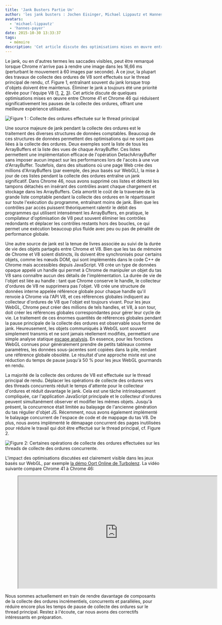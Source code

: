 ```yaml
---
title: 'Jank Busters Partie Un'
author: 'les jank busters : Jochen Eisinger, Michael Lippautz et Hannes Payer'
avatars:
  - 'michael-lippautz'
  - 'hannes-payer'
date: 2015-10-30 13:33:37
tags:
  - mémoire
description: 'Cet article discute des optimisations mises en œuvre entre Chrome 41 et Chrome 46 qui réduisent significativement les pauses de la collecte des ordures, améliorant ainsi l'expérience utilisateur.'
---
```

Le jank, ou en d'autres termes les saccades visibles, peut être remarqué lorsque Chrome n'arrive pas à rendre une image dans les 16,66 ms (perturbant le mouvement à 60 images par seconde). À ce jour, la plupart des travaux de collecte des ordures de V8 sont effectués sur le thread principal de rendu, cf. Figure 1, entraînant souvent du jank lorsque trop d'objets doivent être maintenus. Éliminer le jank a toujours été une priorité élevée pour l'équipe V8 ([1](https://blog.chromium.org/2011/11/game-changer-for-interactive.html), [2](https://www.youtube.com/watch?v=3vPOlGRH6zk), [3](/blog/free-garbage-collection)). Cet article discute de quelques optimisations mises en œuvre entre Chrome 41 et Chrome 46 qui réduisent significativement les pauses de la collecte des ordures, offrant une meilleure expérience utilisateur.

<!--truncate-->
![Figure 1 : Collecte des ordures effectuée sur le thread principal](/_img/jank-busters/gc-main-thread.png)

Une source majeure de jank pendant la collecte des ordures est le traitement des diverses structures de données comptables. Beaucoup de ces structures de données permettent des optimisations qui ne sont pas liées à la collecte des ordures. Deux exemples sont la liste de tous les ArrayBuffers et la liste des vues de chaque ArrayBuffer. Ces listes permettent une implémentation efficace de l'opération DetachArrayBuffer sans imposer aucun impact sur les performances lors de l'accès à une vue d'ArrayBuffer. Toutefois, dans des situations où une page Web crée des millions d'ArrayBuffers (par exemple, des jeux basés sur WebGL), la mise à jour de ces listes pendant la collecte des ordures entraîne un jank significatif. Dans Chrome 46, nous avons supprimé ces listes et détecté les tampons détachés en insérant des contrôles avant chaque chargement et stockage dans les ArrayBuffers. Cela amortit le coût de la traversée de la grande liste comptable pendant la collecte des ordures en le répartissant sur toute l'exécution du programme, entraînant moins de jank. Bien que les contrôles par accès puissent théoriquement ralentir le débit des programmes qui utilisent intensément les ArrayBuffers, en pratique, le compilateur d'optimisation de V8 peut souvent éliminer les contrôles redondants et déplacer les contrôles restants hors des boucles, ce qui permet une exécution beaucoup plus fluide avec peu ou pas de pénalité de performance globale.

Une autre source de jank est la tenue de livres associée au suivi de la durée de vie des objets partagés entre Chrome et V8. Bien que les tas de mémoire de Chrome et V8 soient distincts, ils doivent être synchronisés pour certains objets, comme les nœuds DOM, qui sont implémentés dans le code C++ de Chrome mais accessibles depuis JavaScript. V8 crée un type de données opaque appelé un handle qui permet à Chrome de manipuler un objet du tas V8 sans connaître aucun des détails de l'implémentation. La durée de vie de l'objet est liée au handle : tant que Chrome conserve le handle, le collecteur d'ordures de V8 ne supprimera pas l'objet. V8 crée une structure de données interne appelée référence globale pour chaque handle qu'il renvoie à Chrome via l'API V8, et ces références globales indiquent au collecteur d'ordures de V8 que l'objet est toujours vivant. Pour les jeux WebGL, Chrome peut créer des millions de tels handles, et V8, à son tour, doit créer les références globales correspondantes pour gérer leur cycle de vie. Le traitement de ces énormes quantités de références globales pendant la pause principale de la collecte des ordures est observable sous forme de jank. Heureusement, les objets communiqués à WebGL sont souvent simplement transmis et ne sont jamais réellement modifiés, permettant une simple analyse statique [escape analysis](https://en.wikipedia.org/wiki/Escape_analysis). En essence, pour les fonctions WebGL connues pour généralement prendre de petits tableaux comme paramètres, les données sous-jacentes sont copiées dans la pile, rendant une référence globale obsolète. Le résultat d'une approche mixte est une réduction du temps de pause jusqu'à 50 % pour les jeux WebGL gourmands en rendu.

La majorité de la collecte des ordures de V8 est effectuée sur le thread principal de rendu. Déplacer les opérations de collecte des ordures vers des threads concurrents réduit le temps d'attente pour le collecteur d'ordures et réduit davantage le jank. Cela est une tâche intrinsèquement compliquée, car l'application JavaScript principale et le collecteur d'ordures peuvent simultanément observer et modifier les mêmes objets. Jusqu'à présent, la concurrence était limitée au balayage de l'ancienne génération du tas régulier d'objet JS. Récemment, nous avons également implémenté le balayage concurrent de l'espace de code et de mappage du tas V8. De plus, nous avons implémenté le démapage concurrent des pages inutilisées pour réduire le travail qui doit être effectué sur le thread principal, cf. Figure 2.

![Figure 2: Certaines opérations de collecte des ordures effectuées sur les threads de collecte des ordures concurrente.](/_img/jank-busters/gc-concurrent-threads.png)

L'impact des optimisations discutées est clairement visible dans les jeux basés sur WebGL, par exemple [la démo Oort Online de Turbolenz](http://oortonline.gl/). La vidéo suivante compare Chrome 41 à Chrome 46:

<figure>
  <div class="video video-16:9">
    <iframe src="https://www.youtube.com/embed/PgrCJpbTs9I" width="640" height="360" loading="lazy"></iframe>
  </div>
</figure>

Nous sommes actuellement en train de rendre davantage de composants de la collecte des ordures incrémentiels, concurrents et parallèles, pour réduire encore plus les temps de pause de collecte des ordures sur le thread principal. Restez à l'écoute, car nous avons des correctifs intéressants en préparation.
